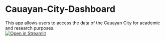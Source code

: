 # Cauayan-City-Dashboard
This app allows users to access the data of the Cauayan City for academic and research purposes.
<br>
[![Open in Streamlit](https://static.streamlit.io/badges/streamlit_badge_black_white.svg)](https://cauayan-city-dash-board-by-rbmz.streamlit.app)
